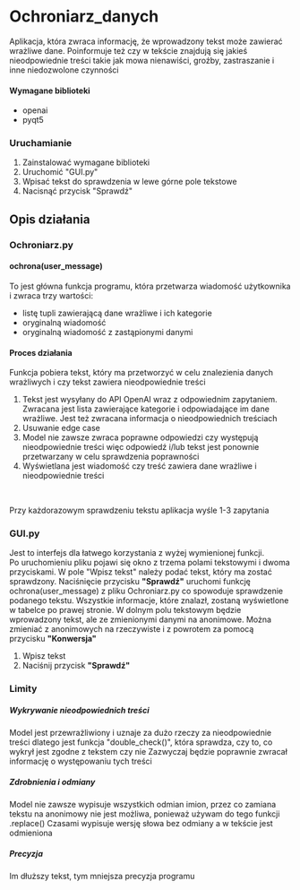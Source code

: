 # Ochroniarz_danych
Aplikacja, która zwraca informację, że wprowadzony tekst może zawierać wrażliwe dane. Poinformuje też czy w tekście znajdują się jakieś nieodpowiednie treści takie jak mowa nienawiści, groźby, zastraszanie i inne niedozwolone czynności

#### Wymagane biblioteki
- openai
- pyqt5

### Uruchamianie
1. Zainstalować wymagane biblioteki
2. Uruchomić "GUI.py"
3. Wpisać tekst do sprawdzenia w lewe górne pole tekstowe
4. Nacisnąć przycisk "Sprawdź"

## Opis działania
### Ochroniarz.py
#### ochrona(user_message)
To jest główna funkcja programu, która przetwarza wiadomość użytkownika i zwraca trzy wartości:
- listę tupli zawierającą dane wrażliwe i ich kategorie
- oryginalną wiadomość
- oryginalną wiadomość z zastąpionymi danymi

#### Proces działania
Funkcja pobiera tekst, który ma przetworzyć w celu znalezienia danych wrażliwych i czy tekst zawiera nieodpowiednie treści
1. Tekst jest wysyłany do API OpenAI wraz z odpowiednim zapytaniem. Zwracana jest lista zawierające kategorie i odpowiadające im dane wrażliwe. Jest też zwracana informacja o nieodpowiednich treściach
2. Usuwanie edge case
3. Model nie zawsze zwraca poprawne odpowiedzi czy występują nieodpowiednie treści więc odpowiedź i/lub tekst jest ponownie przetwarzany w celu sprawdzenia poprawności
4. Wyświetlana jest wiadomość czy treść zawiera dane wrażliwe i nieodpowiednie treści
<br>

Przy każdorazowym sprawdzeniu tekstu aplikacja wyśle 1-3 zapytania

### GUI.py
Jest to interfejs dla łatwego korzystania z wyżej wymienionej funkcji.<br>
Po uruchomieniu pliku pojawi się okno z trzema polami tekstowymi i dwoma przyciskami. W pole "Wpisz tekst" należy podać tekst, który ma zostać sprawdzony. Naciśnięcie przycisku <b>"Sprawdź"</b> uruchomi funkcję ochrona(user_message) z pliku Ochroniarz.py co spowoduje sprawdzenie podanego tekstu. Wszystkie informacje, które znalazł, zostaną wyświetlone w tabelce po prawej stronie. W dolnym polu tekstowym będzie wprowadzony tekst, ale ze zmienionymi danymi na anonimowe. Można zmieniać z anonimowych na rzeczywiste i z powrotem za pomocą przycisku <b>"Konwersja"</b>
1. Wpisz tekst
2. Naciśnij przycisk <b>"Sprawdź"</b>

### Limity
##### Wykrywanie nieodpowiednich treści
Model jest przewrażliwiony i uznaje za dużo rzeczy za nieodpowiednie treści dlatego jest funkcja "double_check()", która sprawdza, czy to, co wykrył jest zgodne z tekstem czy nie Zazwyczaj będzie poprawnie zwracał informację o występowaniu tych treści

##### Zdrobnienia i odmiany
Model nie zawsze wypisuje wszystkich odmian imion, przez co zamiana tekstu na anonimowy nie jest możliwa, ponieważ używam do tego funkcji .replace() Czasami wypisuje wersję słowa bez odmiany a w tekście jest odmieniona

##### Precyzja
Im dłuższy tekst, tym mniejsza precyzja programu
